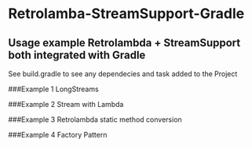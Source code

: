 # Retrolamba-StreamSupport-Gradle

## Usage example Retrolambda + StreamSupport both integrated with Gradle
See build.gradle to see any dependecies and task added to the Project

###Example 1 LongStreams

###Example 2 Stream with Lambda

###Example 3 Retrolambda static method conversion

###Example 4 Factory Pattern

